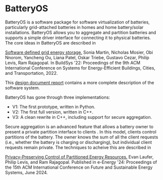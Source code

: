 # BatteryOS

BatteryOS is a software package for software virtualization of batteries, particularly 
grid-attached batteries in homes and home battery/solar installations. BatteryOS allows
you to aggregate and partition batteries and supports a simple driver interface for connecting
it to physical batteries. The core ideas in BatteryOS are described in

  [Software defined grid energy storage.](https://dl.acm.org/doi/10.1145/3563357.3564082) Sonia Martin, Nicholas Mosier, Obi Nnorom, Yancheng Ou, Liana Patel, Oskar Triebe, Gustavo Cezar, Philip Levis, Ram Rajagopal. In BuildSys '22: Proceedings of the 9th ACM International Conference on Systems for Energy-Efficient Buildings, Cities, and Transportation, 2022.

This [design document report](https://github.com/Stanford-New-Energy-Systems/BatteryOS/blob/main/BatteryOS-V3/doc/Task%202.2%20BAL%20Document.pdf) contains a more complete description of the software system.

BatteryOS has gone through three implementations:
  - V1: The first prototype, written in Python.
  - V2: The first full version, written in C++.
  - V3: A clean rewrite in C++, including support for secure aggregation.

Secure aggregation is an advanced feature that allows a battery owner to present
a private partition interface to clients . In this model, clients control partitions of
the battery. The owner knows the sum of all the client requests (i.e., whether the battery
is charging or discharging), but individual client requests remain private. The techniques
to acheive this are described in

   [Privacy-Preserving Control of Partitioned Energy Resources.](https://dl.acm.org/doi/10.1145/3632775.3661988) Evan Laufer, Philip Levis, and Ram Rajagopal. Published in e-Energy '24: Proceedings of the 15th ACM International Conference on Future and Sustainable Energy Systems, June 2024.
